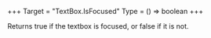 +++
Target = "TextBox.IsFocused"
Type = () => boolean
+++

Returns true if the textbox is focused, or false if it is not.